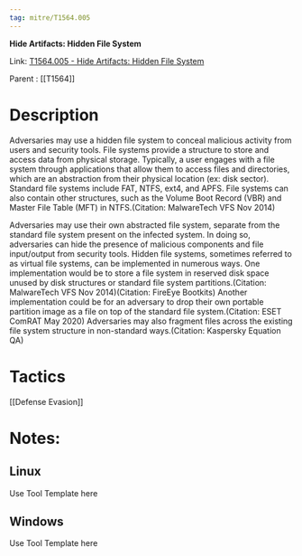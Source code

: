 ```yaml
---
tag: mitre/T1564.005
---
```


**Hide Artifacts: Hidden File System**

Link: [T1564.005 - Hide Artifacts: Hidden File System](https://attack.mitre.org/techniques/T1564/005)

Parent : [[T1564]]


# Description

Adversaries may use a hidden file system to conceal malicious activity from users and security tools. File systems provide a structure to store and access data from physical storage. Typically, a user engages with a file system through applications that allow them to access files and directories, which are an abstraction from their physical location (ex: disk sector). Standard file systems include FAT, NTFS, ext4, and APFS. File systems can also contain other structures, such as the Volume Boot Record (VBR) and Master File Table (MFT) in NTFS.(Citation: MalwareTech VFS Nov 2014)

Adversaries may use their own abstracted file system, separate from the standard file system present on the infected system. In doing so, adversaries can hide the presence of malicious components and file input/output from security tools. Hidden file systems, sometimes referred to as virtual file systems, can be implemented in numerous ways. One implementation would be to store a file system in reserved disk space unused by disk structures or standard file system partitions.(Citation: MalwareTech VFS Nov 2014)(Citation: FireEye Bootkits) Another implementation could be for an adversary to drop their own portable partition image as a file on top of the standard file system.(Citation: ESET ComRAT May 2020) Adversaries may also fragment files across the existing file system structure in non-standard ways.(Citation: Kaspersky Equation QA)

# Tactics


[[Defense Evasion]]


# Notes:

## Linux

Use Tool Template here

## Windows

Use Tool Template here